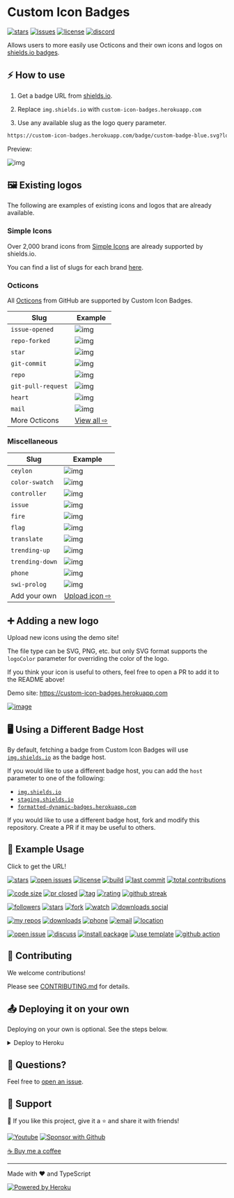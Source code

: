 # Custom Icon Badges

[![stars](https://custom-icon-badges.herokuapp.com/github/stars/DenverCoder1/custom-icon-badges?logo=star)](https://github.com/DenverCoder1/custom-icon-badges/stargazers "stars")
[![issues](https://custom-icon-badges.herokuapp.com/github/issues-raw/DenverCoder1/custom-icon-badges?logo=issue)](https://github.com/DenverCoder1/custom-icon-badges/issues "issues")
[![license](https://custom-icon-badges.herokuapp.com/github/license/denvercoder1/custom-icon-badges?logo=law&logoColor=white)](https://github.com/DenverCoder1/custom-icon-badges/blob/main/LICENSE?rgh-link-date=2021-08-09T18%3A10%3A26Z "license MIT")
[![discord](https://custom-icon-badges.herokuapp.com/discord/819650821314052106?color=7289DA&logo=comments&label=discord&logoColor=white)](https://discord.gg/fPrdqh3Zfu "Dev Pro Tips Discussion & Support Server")

Allows users to more easily use Octicons and their own icons and logos on [shields.io badges](https://github.com/badges/shields).

## ⚡ How to use

1. Get a badge URL from [shields.io](https://shields.io/).

2. Replace `img.shields.io` with `custom-icon-badges.herokuapp.com`

3. Use any available slug as the logo query parameter.

```md
https://custom-icon-badges.herokuapp.com/badge/custom-badge-blue.svg?logo=paintbrush&logoColor=white
```

Preview:

![img](https://custom-icon-badges.herokuapp.com/badge/custom-badge-blue.svg?logo=paintbrush&logoColor=white)

## 🖼️ Existing logos

The following are examples of existing icons and logos that are already available.

### Simple Icons

Over 2,000 brand icons from [Simple Icons](https://github.com/simple-icons/simple-icons) are already supported by shields.io.

You can find a list of slugs for each brand [here](https://github.com/simple-icons/simple-icons/blob/develop/slugs.md).

### Octicons

All [Octicons](https://primer.style/octicons/) from GitHub are supported by Custom Icon Badges.

| Slug               | Example                                                                                               |
| ------------------ | ----------------------------------------------------------------------------------------------------- |
| `issue-opened`     | ![img](https://custom-icon-badges.herokuapp.com/badge/Issue-red.svg?logo=issue-opened&logoColor=fff)  |
| `repo-forked`      | ![img](https://custom-icon-badges.herokuapp.com/badge/Fork-orange.svg?logo=fork)                      |
| `star`             | ![img](https://custom-icon-badges.herokuapp.com/badge/Star-yellow.svg?logo=star)                      |
| `git-commit`       | ![img](https://custom-icon-badges.herokuapp.com/badge/Commit-green.svg?logo=git-commit&logoColor=fff) |
| `repo`             | ![img](https://custom-icon-badges.herokuapp.com/badge/Repo-blue.svg?logo=repo)                        |
| `git-pull-request` | ![img](https://custom-icon-badges.herokuapp.com/badge/Pull%20Request-purple.svg?logo=pr)              |
| `heart`            | ![img](https://custom-icon-badges.herokuapp.com/badge/Heart-D15E9B.svg?logo=heart)                    |
| `mail`             | ![img](https://custom-icon-badges.herokuapp.com/badge/Mail-E61B23.svg?logo=mail)                      |
| More Octicons      | [View all ⇨](https://primer.style/octicons)                                                           |

### Miscellaneous

| Slug            | Example                                                                                                            |
| --------------- | ------------------------------------------------------------------------------------------------------------------ |
| `ceylon`        | ![img](https://custom-icon-badges.herokuapp.com/badge/ceylon-E39842.svg?logo=ceylon&logoColor=fff)                 |
| `color-swatch`  | ![img](https://custom-icon-badges.herokuapp.com/badge/color--swatch-blue.svg?logo=color-swatch&logoColor=fff)      |
| `controller`    | ![img](https://custom-icon-badges.herokuapp.com/badge/controller-blue.svg?logo=controller)                         |
| `issue`         | ![img](https://custom-icon-badges.herokuapp.com/badge/issue-orange.svg?logo=issue&logoColor=fff)                   |
| `fire`          | ![img](https://custom-icon-badges.herokuapp.com/badge/fire-red.svg?logo=fire&logoColor=fff)                        |
| `flag`          | ![img](https://custom-icon-badges.herokuapp.com/badge/flag-green.svg?logo=flag&logoColor=fff)                      |
| `translate`     | ![img](https://custom-icon-badges.herokuapp.com/badge/translate-blue.svg?logo=translate&logoColor=white)           |
| `trending-up`   | ![img](https://custom-icon-badges.herokuapp.com/badge/trending--up-brightgreen.svg?logoColor=fff&logo=trending-up) |
| `trending-down` | ![img](https://custom-icon-badges.herokuapp.com/badge/trending--down-red.svg?logoColor=fff&logo=trending-down)     |
| `phone`         | ![img](https://custom-icon-badges.herokuapp.com/badge/phone-green.svg?logo=phone&logoColor=white)                  |
| `swi-prolog`    | ![img](https://custom-icon-badges.herokuapp.com/badge/swi--prolog-E61B23.svg?logo=swi-prolog&logoColor=fff)        |
| Add your own    | [Upload icon ⇨](https://custom-icon-badges.herokuapp.com)                                                          |

## ➕ Adding a new logo

Upload new icons using the demo site!

The file type can be SVG, PNG, etc. but only SVG format supports the `logoColor` parameter for overriding the color of the logo.

If you think your icon is useful to others, feel free to open a PR to add it to the README above!

Demo site: <https://custom-icon-badges.herokuapp.com>

[![image](https://user-images.githubusercontent.com/20955511/128404656-30af9c39-39a4-4ac8-a4b0-2a077806a94c.png)](https://custom-icon-badges.herokuapp.com)

## 🖥️ Using a Different Badge Host

By default, fetching a badge from Custom Icon Badges will use [`img.shields.io`](https://img.shields.io) as the badge host.

If you would like to use a different badge host, you can add the `host` parameter to one of the following:

-   [`img.shields.io`](https://img.shields.io)
-   [`staging.shields.io`](https://staging.shields.io)
-   [`formatted-dynamic-badges.herokuapp.com`](https://formatted-dynamic-badges.herokuapp.com)

If you would like to use a different badge host, fork and modify this repository. Create a PR if it may be useful to others.

## 🚀 Example Usage

Click to get the URL!

[![stars][1]][1]
[![open issues][2]][2]
[![license][3]][3]
[![build][4]][4]
[![last commit][5]][5]
[![total contributions][26]][26]

[![code size][6]][6]
[![pr closed][7]][7]
[![tag][8]][8]
[![rating][9]][9]
[![github streak][25]][25]

[![followers][10]][10]
[![stars][11]][11]
[![fork][12]][12]
[![watch][13]][13]
[![downloads social][14]][14]

[![my repos][15]][15]
[![downloads][16]][16]
[![phone][17]][17]
[![email][18]][18]
[![location][19]][19]

[![open issue][20]][20]
[![discuss][21]][21]
[![install package][22]][22]
[![use template][23]][23]
[![github action][24]][24]

[1]: https://custom-icon-badges.herokuapp.com/github/stars/DenverCoder1/custom-icon-badges?logo=star
[2]: https://custom-icon-badges.herokuapp.com/github/issues-raw/DenverCoder1/custom-icon-badges?logo=issue
[3]: https://custom-icon-badges.herokuapp.com/github/license/denvercoder1/custom-icon-badges?logo=law
[4]: https://custom-icon-badges.herokuapp.com/github/workflow/status/DenverCoder1/custom-icon-badges/Node.js%20CI?logo=check-circle-fill&logoColor=white
[5]: https://custom-icon-badges.herokuapp.com/github/last-commit/DenverCoder1/custom-icon-badges?logo=history&logoColor=white
[6]: https://custom-icon-badges.herokuapp.com/github/languages/code-size/DenverCoder1/custom-icon-badges?logo=file-code&logoColor=white
[7]: https://custom-icon-badges.herokuapp.com/github/issues-pr-closed/DenverCoder1/custom-icon-badges?color=purple&logo=git-pull-request&logoColor=white
[8]: https://custom-icon-badges.herokuapp.com/github/v/tag/DenverCoder1/custom-icon-badges?logo=tag&logoColor=white
[9]: https://custom-icon-badges.herokuapp.com/chrome-web-store/rating/ogffaloegjglncjfehdfplabnoondfjo?logo=thumbsup&logoColor=white
[10]: https://custom-icon-badges.herokuapp.com/github/followers/DenverCoder1?logo=person-add&style=social&logoColor=black
[11]: https://custom-icon-badges.herokuapp.com/github/stars/DenverCoder1/custom-icon-badges?logo=star&style=social&logoColor=black
[12]: https://custom-icon-badges.herokuapp.com/github/forks/DenverCoder1/custom-icon-badges?logo=fork&style=social&logoColor=black
[13]: https://custom-icon-badges.herokuapp.com/github/watchers/DenverCoder1/custom-icon-badges?logo=eye&style=social&logoColor=black
[14]: https://custom-icon-badges.herokuapp.com/npm/dw/react-bootstrap?logo=download&style=social&label=Download&logoColor=black
[15]: https://custom-icon-badges.herokuapp.com/badge/-My%20Repos-blue?style=for-the-badge&logoColor=white&logo=repo
[16]: https://custom-icon-badges.herokuapp.com/badge/-Download-F25278?style=for-the-badge&logo=download&logoColor=white
[17]: https://custom-icon-badges.herokuapp.com/badge/-123--456--7890-orange?style=for-the-badge&logo=phone&logoColor=white
[18]: https://custom-icon-badges.herokuapp.com/badge/-hermione@spew.co.uk-red?style=for-the-badge&logo=mention&logoColor=white
[19]: https://custom-icon-badges.herokuapp.com/badge/Colorado-USA-purple?style=for-the-badge&logo=location&logoColor=white
[20]: https://custom-icon-badges.herokuapp.com/badge/-Open%20Issue-palegreen?style=for-the-badge&logoColor=black&logo=issue-opened
[21]: https://custom-icon-badges.herokuapp.com/badge/-Discuss-plum?style=for-the-badge&logo=comment-discussion&logoColor=black
[22]: https://custom-icon-badges.herokuapp.com/badge/-Install%20Package-gold?style=for-the-badge&logo=package&logoColor=black
[23]: https://custom-icon-badges.herokuapp.com/badge/-Use%20Template-teal?style=for-the-badge&logo=repo-template&logoColor=white
[24]: https://custom-icon-badges.herokuapp.com/badge/-Use%20GitHub%20Action-blue?style=for-the-badge&logo=workflow&logoColor=white
[25]: https://custom-icon-badges.herokuapp.com/badge/dynamic/json?logo=fire&logoColor=fff&color=orange&label=github%20streak&query=%24.currentStreak.length&suffix=%20days&url=https%3A%2F%2Fgithub-readme-streak-stats.herokuapp.com%2F%3Fuser%3DDenverCoder1%26type%3Djson
[26]: https://custom-icon-badges.herokuapp.com/badge/dynamic/json?logo=graph&logoColor=fff&color=blue&label=total%20contributions&query=%24.totalContributions&url=https%3A%2F%2Fgithub-readme-streak-stats.herokuapp.com%2F%3Fuser%3DDenverCoder1%26type%3Djson

## 🤗 Contributing

We welcome contributions!

Please see [CONTRIBUTING.md](CONTRIBUTING.md) for details.

## 📤 Deploying it on your own

Deploying on your own is optional. See the steps below.

<details>
  <summary>Deploy to Heroku</summary>

  1. Sign in to **Heroku** or create a new account at <https://heroku.com>
  2. Click the Deploy button below

  <p align="center">
    <a href="https://heroku.com/deploy?template=https://github.com/DenverCoder1/custom-icon-badges/tree/main">
      <img src="https://www.herokucdn.com/deploy/button.svg" title="Deploy to Heroku" alt="Deploy"/></a>
  </p>

  3. Add the url of a Mongo database as the `DB_URL` config var. The database should have a collection called `icons`. See [getting started](https://docs.atlas.mongodb.com/getting-started/) for more info on setting up a free Mongo Atlas database.

![image](https://user-images.githubusercontent.com/20955511/126066250-108fc119-4bc3-4ba0-9b07-0c7402c5790e.png)

  4. Click **"Deploy App"** at the end of the form
  5. Once the app is deployed, you can use `<your-app-name>.herokuapp.com` in place of `custom-icon-badges.herokuapp.com`
	
</details>

## 💬 Questions?

Feel free to [open an issue](http://github.com/DenverCoder1/custom-icon-badges/issues/new).

## 🤩 Support

💙 If you like this project, give it a ⭐ and share it with friends!

<p align="left">
  <a href="https://www.youtube.com/channel/UCipSxT7a3rn81vGLw9lqRkg?sub_confirmation=1"><img alt="Youtube" title="Youtube" src="https://custom-icon-badges.herokuapp.com/badge/-Subscribe-red?style=for-the-badge&logo=video&logoColor=white"/></a>
  <a href="https://github.com/sponsors/DenverCoder1"><img alt="Sponsor with Github" title="Sponsor with Github" src="https://custom-icon-badges.herokuapp.com/badge/-Sponsor-ea4aaa?style=for-the-badge&logo=heart&logoColor=white"/></a>
</p>

[☕ Buy me a coffee](https://ko-fi.com/jlawrence)

---

Made with ❤️ and TypeScript

<a href="https://heroku.com/"><img alt="Powered by Heroku" title="Powered by Heroku" src="https://img.shields.io/badge/-Powered%20by%20Heroku-6567a5?style=for-the-badge&logo=heroku&logoColor=white"/></a>
